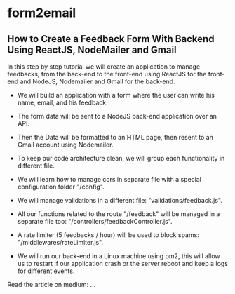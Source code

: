 # form2email

## How to Create a Feedback Form With Backend Using ReactJS, NodeMailer and Gmail

In this step by step tutorial we will create an application to manage feedbacks, from the back-end to the front-end using ReactJS for the front-end and NodeJS, Nodemailer and Gmail for the back-end.

- We will build an application with a form where the user can write his name, email, and his feedback.

- The form data will be sent to a NodeJS back-end application over an API.

- Then the Data will be formatted to an HTML page, then resent to an Gmail account using Nodemailer.

- To keep our code architecture clean, we will group each functionality in different file.

- We will learn how to manage cors in separate file with a special configuration folder "/config".

- We will manage validations in a different file: "validations/feedback.js".

- All our functions related to the route "/feedback" will be managed in a separate file too: "/controllers/feedbackController.js".

- A rate limiter (5 feedbacks / hour) will be used to block spams: "/middlewares/rateLimiter.js".

- We will run our back-end in a Linux machine using pm2, this will allow us to restart if our application crash or the server reboot and keep a logs for different events.

Read the article on medium: ...